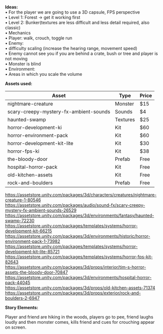 <b>Ideas: </b><br>
•	For the player we are going to use a 3D capsule, FPS perspective<br>
•	Level 1: Forest -> get it working first<br>
•	Level 2: Bunker(textures are less difficult and less detail required, also classic)<br>
•	Mechanics<br>
  •	Player: walk, crouch, toggle run<br>
  •	Enemy: <br>
    •	difficulty scaling (increase the hearing range, movement speed)<br>
    •	Enemy cannot see you if you are behind a crate, bush or tree and player is not moving<br>
    •	Monster is blind<br>
  •	Environment:<br>
    •	Areas in which you scale the volume<br>


<b>Assets used:</b>

| Asset	| Type	| Price |
|---|----|---|
| nightmare-creature | 	Monster |	$15 |
| scary-creepy-mystery-fx-ambient-sounds | Sounds |	$4 |
| haunted-swamp	| Textures	| $25 |
| horror-development-ki |	Kit	| $60 | 
| horror-environment-pack |	Kit	| $60 |
| horror-development-kit-lite |	Kit |	$30 |
| horror-fps-ki |	Kit |	$38 |
| the-bloody-door |	Prefab	| Free | 
| hospital-horror-pack	| Kit |	Free |
| old-kitchen-assets | Kit | Free |
| rock-and-boulders |	Prefab | Free |

https://assetstore.unity.com/packages/3d/characters/creatures/nightmare-creature-1-80546<br>
https://assetstore.unity.com/packages/audio/sound-fx/scary-creepy-mystery-fx-ambient-sounds-26529<br>
https://assetstore.unity.com/packages/3d/environments/fantasy/haunted-swamp-72230<br>
https://assetstore.unity.com/packages/templates/systems/horror-development-kit-66215<br>
https://assetstore.unity.com/packages/3d/environments/historic/horror-environment-pack-1-73982<br>
https://assetstore.unity.com/packages/templates/systems/horror-development-kit-lite-85721<br>
https://assetstore.unity.com/packages/templates/systems/horror-fps-kit-82643<br>
https://assetstore.unity.com/packages/3d/props/interior/tim-s-horror-assets-the-bloody-door-70847<br>
https://assetstore.unity.com/packages/3d/environments/hospital-horror-pack-44045<br>
https://assetstore.unity.com/packages/3d/props/old-kitchen-assets-71374<br>
https://assetstore.unity.com/packages/3d/props/exterior/rock-and-boulders-2-6947<br>




<b>Story Elements:</b>

Player and friend are hiking in the woods, players go to pee, friend laughs loudly and then monster comes, kills friend and cues for crouching appear on screen. 

